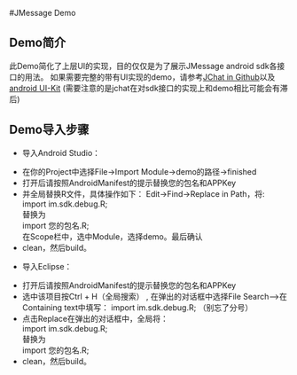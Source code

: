 #JMessage Demo

## Demo简介
此Demo简化了上层UI的实现，目的仅仅是为了展示JMessage android sdk各接口的用法。
如果需要完整的带有UI实现的demo，请参考[JChat in Github](https://github.com/jpush/jchat-android/)以及[android UI-Kit](https://github.com/jpush/jmessage-android-uikit)
(需要注意的是jchat在对sdk接口的实现上和demo相比可能会有滞后)

## Demo导入步骤
+ 导入Android Studio：
 - 在你的Project中选择File->Import Module->demo的路径->finished
 - 打开后请按照AndroidManifest的提示替换您的包名和APPKey
 - 并全局替换R文件，具体操作如下：
  Edit->Find->Replace in Path，将:  
  import im.sdk.debug.R;  
  替换为  
  import 您的包名.R;  
  在Scope栏中，选中Module，选择demo。最后确认
 - clean，然后build。

+ 导入Eclipse：
 - 打开后请按照AndroidManifest的提示替换您的包名和APPKey
 - 选中该项目按Ctrl + H（全局搜索） , 在弹出的对话框中选择File Search-->在Containing text中填写：
import im.sdk.debug.R; （别忘了分号）
 - 点击Replace在弹出的对话框中，全局将：  
 import im.sdk.debug.R;  
 替换为  
 import 您的包名.R;
 - clean，然后build。



